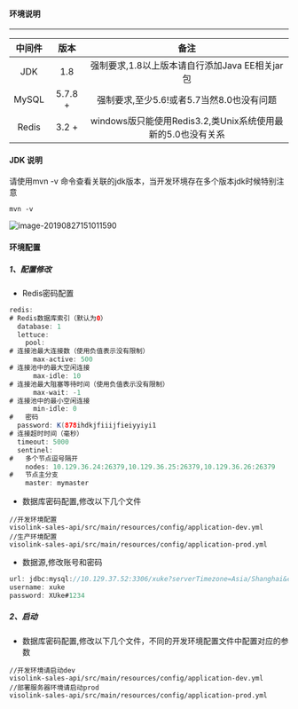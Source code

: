 ####  环境说明

* * *

| 中间件 |  版本   |                            备注                             |
| :----: | :-----: | :---------------------------------------------------------: |
|  JDK   |   1.8   |       强制要求,1.8以上版本请自行添加Java EE相关jar包        |
| MySQL  | 5.7.8 + |          强制要求,至少5.6!或者5.7当然8.0也没有问题          |
| Redis  |  3.2 +  | windows版只能使用Redis3.2,类Unix系统使用最新的5.0也没有关系 |

#### JDK 说明

请使用mvn -v 命令查看关联的jdk版本，当开发环境存在多个版本jdk时候特别注意

```
mvn -v 
```

![image-20190827151011590](http://feicuibabatest.qiniudn.com/image-20190827151011590.png)


#### 环境配置

##### 1、配置修改

- Redis密码配置

```java
redis:
# Redis数据库索引（默认为0）
  database: 1
  lettuce:
    pool:
# 连接池最大连接数（使用负值表示没有限制）
      max-active: 500
# 连接池中的最大空闲连接
      max-idle: 10
# 连接池最大阻塞等待时间（使用负值表示没有限制）
      max-wait: -1
# 连接池中的最小空闲连接
      min-idle: 0
#	密码
  password: K(878ihdkjfiiijfieiyyiyi1
# 连接超时时间（毫秒）
  timeout: 5000
  sentinel:
#	多个节点逗号隔开
    nodes: 10.129.36.24:26379,10.129.36.25:26379,10.129.36.26:26379 
#	节点主分支
    master: mymaster
```

- 数据库密码配置,修改以下几个文件

```
//开发环境配置
visolink-sales-api/src/main/resources/config/application-dev.yml
//生产环境配置
visolink-sales-api/src/main/resources/config/application-prod.yml
```

- 数据源,修改账号和密码

```java
url: jdbc:mysql://10.129.37.52:3306/xuke?serverTimezone=Asia/Shanghai&characterEncoding=utf8&useSSL=false&useCursorFetch=true&defaultFetchSize=500
username: xuke
password: XUke#1234
```

##### 2、启动

- 数据库密码配置,修改以下几个文件，不同的开发环境配置文件中配置对应的参数
```
//开发环境请启动dev
visolink-sales-api/src/main/resources/config/application-dev.yml
//部署服务器环境请启动prod
visolink-sales-api/src/main/resources/config/application-prod.yml
```

